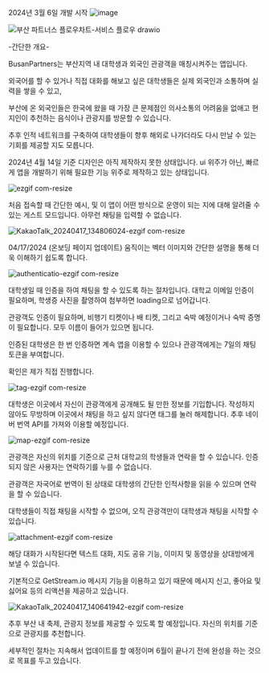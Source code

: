 2024년 3월 6일 개발 시작
![image](https://github.com/KWON-minseok5247/BusanPartners/assets/63951789/10a9ddcd-fefd-465e-9e6f-2e449d849ba6)


![부산 파트너스 플로우차트-서비스 플로우 drawio](https://github.com/KWON-minseok5247/BusanPartners/assets/63951789/26916072-7c56-48bd-be23-e1388cb50497)

-간단한 개요-

BusanPartners는 부산지역 내 대학생과 외국인 관광객을 매칭시켜주는 앱입니다.


외국어를 할 수 있거나 직접 대화를 해보고 싶은 대학생들은 실제 외국인과 소통하며 실력을 쌓을 수 있고, 


부산에 온 외국인들은 한국에 왔을 때 가장 큰 문제점인 의사소통의 어려움을 없애고 현지인이 추천하는 음식이나 관광지를 방문할 수 있습니다.


추후 인적 네트워크를 구축하여 대학생들이 향후 해외로 나가더라도 다시 만날 수 있는 기회를 제공할 지도 모릅니다.





2024년 4월 14일 기준
디자인은 아직 제작하지 못한 상태입니다. ui 위주가 아닌, 빠르게 앱을 개발하기 위해 필요한 기능 위주로 제작하고 있는 상태입니다.

![ezgif com-resize](https://github.com/KWON-minseok5247/BusanPartners/assets/63951789/089516ab-2a08-470f-b110-cf9e60ebfba4)

처음 접속할 때 간단한 예시, 및 이 앱이 어떤 방식으로 운영이 되는 지에 대해 알려줄 수 있는 게스트 모드입니다. 아무런 채팅을 입력할 수 없습니다.


![KakaoTalk_20240417_134806024-ezgif com-resize](https://github.com/KWON-minseok5247/BusanPartners/assets/63951789/83c016c3-e0be-4bdd-94e9-67441151ee03)

04/17/2024 (온보딩 페이지 업데이트)
움직이는 벡터 이미지와 간단한 설명을 통해 더욱 이해하기 쉽도록 합니다.


![authenticatio-ezgif com-resize](https://github.com/KWON-minseok5247/BusanPartners/assets/63951789/36efdbf5-9993-4f14-94ab-88f8ec333c8a)

대학생일 때 인증을 하여 채팅을 할 수 있도록 하는 절차입니다. 대학교 이메일 인증이 필요하며, 학생증 사진을 촬영하여 첨부하면 loading으로 넘어갑니다.

관광객도 인증이 필요하며, 비행기 티켓이나 배 티켓, 그리고 숙박 예정이거나 숙박 증명이 필요합니다. 모두 이름이 들어가 있으면 됩니다. 

인증된 대학생은 한 번 인증하면 계속 앱을 이용할 수 있으나 관광객에게는 7일의 채팅 토큰을 부여합니다. 

확인은 제가 직접 진행합니다. 






![tag-ezgif com-resize](https://github.com/KWON-minseok5247/BusanPartners/assets/63951789/bde8d7d0-bd0c-4534-8f07-584a11f0f2fc)

대학생은 이곳에서 자신이 관광객에게 공개해도 될 만한 정보를 기입합니다. 작성하지 않아도 무방하며 이곳에서 채팅을 하고 싶지 않다면 태그를 눌러 해제합니다.
추후 네이버 번역 API를 가져와 이용할 예정입니다.







![map-ezgif com-resize](https://github.com/KWON-minseok5247/BusanPartners/assets/63951789/eef49096-0927-463c-9a08-ff802d922020)

관광객은 자신의 위치를 기준으로 근처 대학교의 학생들과 연락을 할 수 있습니다. 인증되지 않은 사용자는 연락하기를 누를 수 없습니다.

관광객은 자국어로 번역이 된 상태로 대학생의 간단한 인적사항을 읽을 수 있으며 연락을 할 수 있습니다.

대학생들이 직접 채팅을 시작할 수 없으며, 오직 관광객만이 대학생과 채팅을 시작할 수 있습니다.






![attachment-ezgif com-resize](https://github.com/KWON-minseok5247/BusanPartners/assets/63951789/bae9980c-7ee5-4de5-9669-bb54ef2e1a57)

해당 대화가 시작된다면 텍스트 대화, 지도 공유 기능, 이미지 및 동영상을 상대방에게 보낼 수 있습니다. 

기본적으로 GetStream.io 메시지 기능을 이용하고 있기 때문에 메시지 신고, 좋아요 및 싫어요 등의 리액션을 제공하고 있습니다.



![KakaoTalk_20240417_140641942-ezgif com-resize](https://github.com/KWON-minseok5247/BusanPartners/assets/63951789/c2cc3d21-06ae-4bb7-94ab-c5823b72ad6d)

추후 부산 내 축제, 관광지 정보를 제공할 수 있도록 할 예정입니다. 자신의 위치를 기준으로 관광지를 추천합니다.

세부적인 절차는 지속해서 업데이트를 할 예정이며 6월이 끝나기 전에 완성을 하는 것으로 목표를 두고 있습니다.
